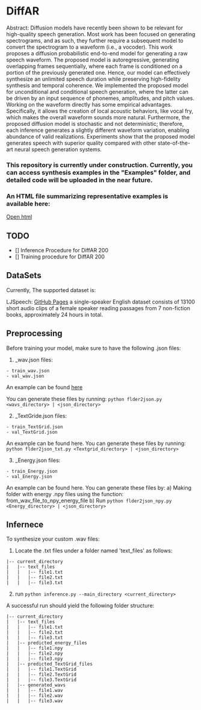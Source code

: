 # DiffAR

Abstract: Diffusion models have recently been shown to be relevant for high-quality speech generation. Most work has been focused on generating spectrograms, and as such, they further require a subsequent model to convert the spectrogram to a waveform (i.e., a vocoder). This work proposes a diffusion probabilistic end-to-end model for generating a raw speech waveform. The proposed model is autoregressive, generating overlapping frames sequentially, where each frame is conditioned on a portion of the previously generated one. Hence, our model can effectively synthesize an unlimited speech duration while preserving high-fidelity synthesis and temporal coherence. We implemented the proposed model for unconditional and conditional speech generation, where the latter can be driven by an input sequence of phonemes, amplitudes, and pitch values. Working on the waveform directly has some empirical advantages. Specifically, it allows the creation of local acoustic behaviors, like vocal fry, which makes the overall waveform sounds more natural. Furthermore, the proposed diffusion model is stochastic and not deterministic; therefore, each inference generates a slightly different waveform variation, enabling abundance of valid realizations. Experiments show that the proposed model generates speech with superior quality compared with other state-of-the-art neural speech generation systems.


### This repository is currently under construction. Currently, you can access synthesis examples in the "Examples" folder, and detailed code will be uploaded in the near future. ###

### An HTML file summarizing representative examples is available here: ###
[Open html](github_IO/index.html)

## TODO
- [] Inference Procedure for DiffAR 200
- [] Training procedure for DiffAR 200


## DataSets ##
Currently, The supported dataset is:

LJSpeech: [GitHub Pages](https://keithito.com/LJ-Speech-Dataset/) a single-speaker English dataset consists of 13100 short audio clips of a female speaker reading passages from 7 non-fiction books, approximately 24 hours in total.

## Preprocessing ##
Before training your model, make sure to have the following .json files:
1. _wav.json files:
```
- train_wav.json
- val_wav.json
```
An example can be found [here]([github_IO/index.html](https://github.com/RBenita/DIFFAR/blob/main/Examples/Ablation_study/DiffAR%2BP_LJ003-0228_0.wav))

You can generate these files by running:
`python flder2json.py <wavs_directory> | <json_directory>`

2. _TextGride.json files:
```
- train_TextGrid.json
- val_TextGrid.json
```
An example can be found here.
You can generate these files by running:
`python flder2json_txt.py <Textgrid_directory> | <json_directory>`

3. _Energy.json files:
```
- train_Energy.json
- val_Energy.json
```
An example can be found here.
You can generate these files by:
a) Making folder with energy .npy  files using the function:  from_wav_file_to_npy_energy_file
b) Run `python flder2json_npy.py <Energy_directory> | <json_directory>`



## Infernece ##
To synthesize your custom .wav files: 
1. Locate the .txt files under a folder named 'text_files' as follows:
```
|-- current_directory
|   |-- text_files
|   |   |-- file1.txt
|   |   |-- file2.txt
|   |   |-- file3.txt
```
   
2. run `python inference.py --main_directory <current_directory>`

A successful run should yield the following folder structure:

```
|-- current_directory
|   |-- text_files
|   |   |-- file1.txt
|   |   |-- file2.txt
|   |   |-- file3.txt
|   |-- predicted_energy_files
|   |   |-- file1.npy
|   |   |-- file2.npy
|   |   |-- file3.npy
|   |-- predicted_TextGrid_files
|   |   |-- file1.TextGrid
|   |   |-- file2.TextGrid
|   |   |-- file3.TextGrid
|   |-- generated_wavs
|   |   |-- file1.wav
|   |   |-- file2.wav
|   |   |-- file3.wav

```




